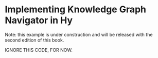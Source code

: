 # Implementing Knowledge Graph Navigator in Hy

Note: this example is under construction and will be released with the second edition
of this book.

IGNORE THIS CODE, FOR NOW.

